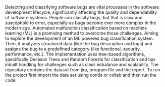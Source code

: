 Detecting and classifying software bugs are vital processes in the software development lifecycle, significantly affecting the quality and dependability of software systems. People can classify bugs, but that is slow and susceptible to error, especially as bugs become ever more complex in the modern age. Automated malfunction classification based on machine learning (ML) is a promising method to overcome those challenges.
Aiming to explore the development of an ML powered bug classification system. Then, it analyzes structured data (like the bug description and logs) and assigns the bug to a predefined category (like functional, security, performance, etc.). The implementation uses tree-based algorithms, specifically Decision Trees and Random Forests for classification and has inbuilt handling for challenges such as class imbalance and scalability.
The repository contains the dataset from jira, program file and the report. To run the project first import the data set using conda or collab and then run the code.
